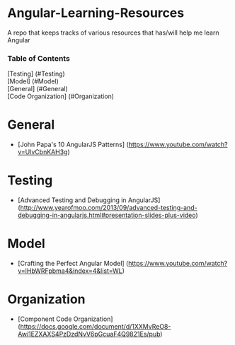 Angular-Learning-Resources
==========================

A repo that keeps tracks of various resources that has/will help me learn Angular

### Table of Contents
[Testing] (#Testing)  
[Model] (#Model)  
[General] (#General)  
[Code Organization] (#Organization)

# General
* [John Papa's 10 AngularJS Patterns] (https://www.youtube.com/watch?v=UlvCbnKAH3g)

# Testing
* [Advanced Testing and Debugging in AngularJS] (http://www.yearofmoo.com/2013/09/advanced-testing-and-debugging-in-angularjs.html#presentation-slides-plus-video)

# Model
* [Crafting the Perfect Angular Model] (https://www.youtube.com/watch?v=lHbWRFpbma4&index=4&list=WL)

# Organization
* [Component Code Organization] (https://docs.google.com/document/d/1XXMvReO8-Awi1EZXAXS4PzDzdNvV6pGcuaF4Q9821Es/pub)
